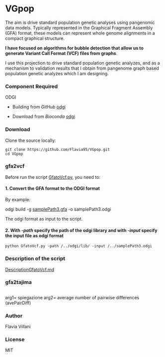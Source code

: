 # VGpop

The aim is drive standard population genetic analyses using pangenomic data models.
Typically represented in the Graphical Fragment Assembly (GFA) format, these models can represent whole genome alignments in a compact graphical structure. 

**I have focused on algorithms for bubble detection that allow us to generate Variant Call Format (VCF) files from graphs**.

I use this projection to drive standard population genetic analyzes, and as a mechanism to validation results that I obtain from pangenome graph based population genetic analyzes which I am designing.

### Component Required

ODGI

- Building from *GitHub* [odgi](https://github.com/vgteam/odgi)

- Download from *Bioconda* [odgi](https://anaconda.org/bioconda/odgi)

### Download 
Clone the source locally:
```
git clone https://github.com/Flavia95/VGpop.git
cd VGpop
```

### gfa2vcf 
Before run the script [GfatoVcf.py](GfatoVcf.py), you need to:

#### 1. Convert the GFA format to the ODGI format

By example:

odgi build -g [samplePath3.gfa](/data/samplePath3.gfa) -o samplePath3.odgi

The odgi format as input to the script.

#### 2. With *-path* specify the path of the odgi library and with *-input* specify the input file as odgi format
 ```
python GfatoVcf.py -path /../odgi/lib/ -input /../samplePath3.odgi
```
### Description of the script 

[DescriptionGfatoVcf.md](/doc/DescriptionGfatoVCF.md)


### gfa2tajima
``` gfa2tajima(arg1, arg2 ,arg3 ) 
```
arg1= spiegazione 
arg2= average number of pairwise differences (avePairDiff)


### Author

Flavia Villani

### License

MIT



